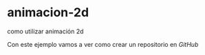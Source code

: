 animacion-2d
============

como utilizar animación 2d

Con este ejemplo vamos a ver como crear un repositorio en _GitHub_
